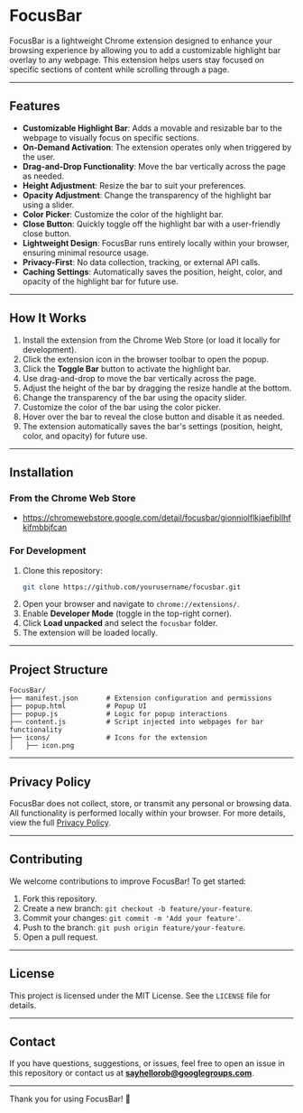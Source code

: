 # FocusBar

FocusBar is a lightweight Chrome extension designed to enhance your browsing experience by allowing you to add a customizable highlight bar overlay to any webpage. This extension helps users stay focused on specific sections of content while scrolling through a page.

---

## Features

- **Customizable Highlight Bar**: Adds a movable and resizable bar to the webpage to visually focus on specific sections.
- **On-Demand Activation**: The extension operates only when triggered by the user.
- **Drag-and-Drop Functionality**: Move the bar vertically across the page as needed.
- **Height Adjustment**: Resize the bar to suit your preferences.
- **Opacity Adjustment**: Change the transparency of the highlight bar using a slider.
- **Color Picker**: Customize the color of the highlight bar.
- **Close Button**: Quickly toggle off the highlight bar with a user-friendly close button.
- **Lightweight Design**: FocusBar runs entirely locally within your browser, ensuring minimal resource usage.
- **Privacy-First**: No data collection, tracking, or external API calls.
- **Caching Settings**: Automatically saves the position, height, color, and opacity of the highlight bar for future use.

---

## How It Works

1. Install the extension from the Chrome Web Store (or load it locally for development).
2. Click the extension icon in the browser toolbar to open the popup.
3. Click the **Toggle Bar** button to activate the highlight bar.
4. Use drag-and-drop to move the bar vertically across the page.
5. Adjust the height of the bar by dragging the resize handle at the bottom.
6. Change the transparency of the bar using the opacity slider.
7. Customize the color of the bar using the color picker.
8. Hover over the bar to reveal the close button and disable it as needed.
9. The extension automatically saves the bar's settings (position, height, color, and opacity) for future use.


---

## Installation

### From the Chrome Web Store
- https://chromewebstore.google.com/detail/focusbar/gionniolflkjaefibllhfkifmbbjfcan

### For Development
1. Clone this repository:
   ```bash
   git clone https://github.com/yourusername/focusbar.git
   ```
2. Open your browser and navigate to `chrome://extensions/`.
3. Enable **Developer Mode** (toggle in the top-right corner).
4. Click **Load unpacked** and select the `focusbar` folder.
5. The extension will be loaded locally.

---

## Project Structure

```
FocusBar/
├── manifest.json       # Extension configuration and permissions
├── popup.html          # Popup UI
├── popup.js            # Logic for popup interactions
├── content.js          # Script injected into webpages for bar functionality
├── icons/              # Icons for the extension
│   ├── icon.png
```

---

## Privacy Policy

FocusBar does not collect, store, or transmit any personal or browsing data. All functionality is performed locally within your browser. For more details, view the full [Privacy Policy](https://docs.google.com/document/d/1owDSayXOdx6NLMEt2vyVJn7yBLzDv-yFm1OrewsPV5I/edit?usp=sharing).

---

## Contributing

We welcome contributions to improve FocusBar! To get started:
1. Fork this repository.
2. Create a new branch: `git checkout -b feature/your-feature`.
3. Commit your changes: `git commit -m 'Add your feature'`.
4. Push to the branch: `git push origin feature/your-feature`.
5. Open a pull request.

---

## License

This project is licensed under the MIT License. See the `LICENSE` file for details.

---

## Contact

If you have questions, suggestions, or issues, feel free to open an issue in this repository or contact us at **sayhellorob@googlegroups.com**.

---

Thank you for using FocusBar! 🚀
